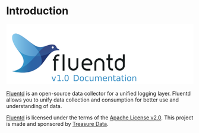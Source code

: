 # Introduction

![](.gitbook/assets/logo_documentation_1.0.png)

[Fluentd](https://www.fluentd.org/) is an open-source data collector for a unified logging layer. Fluentd allows you to unify data collection and consumption for better use and understanding of data.

[Fluentd](https://www.fluentd.org/) is licensed under the terms of the [Apache License v2.0](http://www.apache.org/licenses/LICENSE-2.0). This project is made and sponsored by [Treasure Data](https://www.treasuredata.com).

